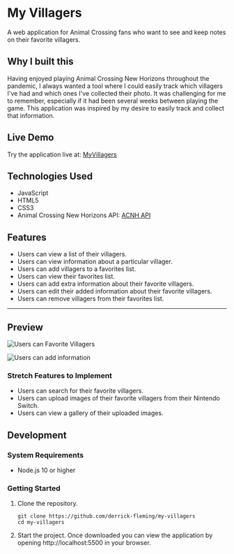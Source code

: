 # My Villagers

A web application for Animal Crossing fans who want to see and keep notes on their favorite villagers.

## Why I built this

Having enjoyed playing Animal Crossing New Horizons throughout the pandemic, I always wanted a tool where I could easily track which villagers I've had and which ones I've collected their photo. It was challenging for me to remember, especially if it had been several weeks between playing the game. This application was inspired by my desire to easily track and collect that information.

## Live Demo

Try the application live at: [MyVillagers](http://derrick-fleming.github.io/my-villagers/)

## Technologies Used

- JavaScript
- HTML5
- CSS3
- Animal Crossing New Horizons API: [ACNH API](https://acnhapi.com/)

## Features
- Users can view a list of their villagers.
- Users can view information about a particular villager.
- Users can add villagers to a favorites list.
- Users can view their favorites list.
- Users can add extra information about their favorite villagers.
- Users can edit their added information about their favorite villagers.
- Users can remove villagers from their favorites list.

---
## Preview

![Users can Favorite Villagers][favorite]

[favorite]: /images/users-can-favorite.gif "Users can favorite villagers"

![Users can add information][information]

[information]: /images/user-can-add-information.gif "Users an add extra information"

### Stretch Features to Implement
- Users can search for their favorite villagers.
- Users can upload images of their favorite villagers from their Nintendo Switch.
- Users can view a gallery of their uploaded images.

## Development

### System Requirements
- Node.js 10 or higher

### Getting Started
1. Clone the repository.
    ```shell
    git clone https://github.com/derrick-fleming/my-villagers
    cd my-villagers
    ```

3. Start the project. Once downloaded you can view the application by opening http://localhost:5500 in your browser.
